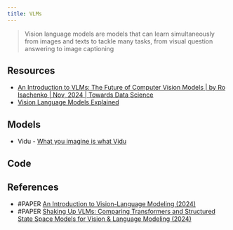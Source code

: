 ```yaml
---
title: VLMs
---
```


> Vision language models are models that can learn simultaneously from images and texts to tackle many tasks, from visual question answering to image captioning

## Resources
- [An Introduction to VLMs: The Future of Computer Vision Models | by Ro Isachenko | Nov, 2024 | Towards Data Science](https://towardsdatascience.com/an-introduction-to-vlms-the-future-of-computer-vision-models-5f5aeaafb282)
- [Vision Language Models Explained](https://huggingface.co/blog/vlms)

## Models
- Vidu - [What you imagine is what Vidu](https://www.vidu.studio/)

## Code

## References
- #PAPER [An Introduction to Vision-Language Modeling (2024)](https://arxiv.org/pdf/2405.17247)
- #PAPER [Shaking Up VLMs: Comparing Transformers and Structured State Space  Models for Vision & Language Modeling (2024)](https://arxiv.org/pdf/2409.05395)
